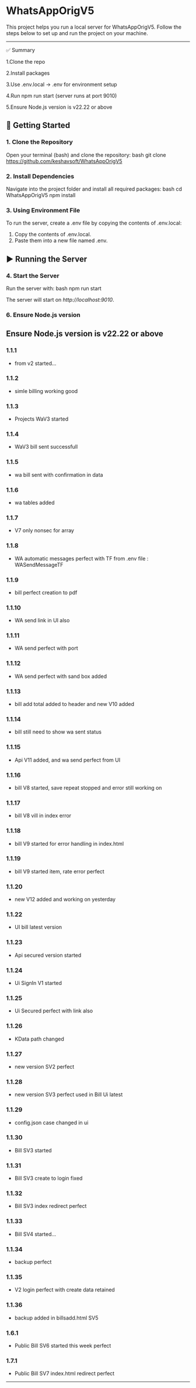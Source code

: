 # WhatsAppOrigV5

This project helps you run a local server for WhatsAppOrigV5. Follow the steps below to set up and run the project on your machine.

---

✅ Summary

1.Clone the repo

2.Install packages

3.Use .env.local → .env for environment setup

4.Run npm run start (server runs at port 9010)

5.Ensure Node.js version is v22.22 or above


## 🚀 Getting Started

### 1. Clone the Repository
Open your terminal (bash) and clone the repository:
bash
git clone https://github.com/keshavsoft/WhatsAppOrigV5


### 2. Install Dependencies
Navigate into the project folder and install all required packages:
bash
cd WhatsAppOrigV5
npm install


### 3. Using Environment File
To run the server, create a .env file by copying the contents of .env.local:
1. Copy the contents of .env.local.
2. Paste them into a new file named .env.

## ▶ Running the Server

### 4. Start the Server
Run the server with:
bash
npm run start

The server will start on *http://localhost:9010*.

### 6. Ensure Node.js version 
Ensure Node.js version is v22.22 or above
---

### 1.1.1

- from v2 started...

### 1.1.2

- simle billing working good

### 1.1.3

- Projects WaV3 started

### 1.1.4

- WaV3 bill sent successfull

### 1.1.5

- wa bill sent with confirmation in data

### 1.1.6

- wa tables added

### 1.1.7

- V7 only nonsec for array

### 1.1.8

- WA automatic messages perfect with TF from .env file : WASendMessageTF

### 1.1.9

- bill perfect creation to pdf

### 1.1.10

- WA send link in UI also

### 1.1.11

- WA send perfect with port

### 1.1.12

- WA send perfect with sand box added

### 1.1.13

- bill add total added to header and new V10 added

### 1.1.14

- bill still need to show wa sent status

### 1.1.15

- Api V11 added, and wa send perfect from UI

### 1.1.16

- bill V8 started, save repeat stopped and error still working on

### 1.1.17

- bill V8 vill in index error

### 1.1.18

- bill V9 started for error handling in index.html

### 1.1.19

- bill V9 started item, rate error perfect

### 1.1.20

- new V12 added and working on yesterday

### 1.1.22

- UI bill latest version

### 1.1.23

- Api secured version started

### 1.1.24

- Ui SignIn V1 started

### 1.1.25

- Ui Secured perfect with link also

### 1.1.26

- KData path changed 

### 1.1.27

- new version SV2 perfect

### 1.1.28

- new version SV3 perfect used in Bill Ui latest

### 1.1.29

- config.json case changed in ui

### 1.1.30

- Bill SV3 started

### 1.1.31

- Bill SV3 create to login fixed

### 1.1.32

- Bill SV3 index redirect perfect

### 1.1.33

- Bill SV4 started...

### 1.1.34

- backup perfect

### 1.1.35

- V2 login perfect with create data retained

### 1.1.36

- backup added in billsadd.html SV5

### 1.6.1

- Public Bill SV6 started this week perfect

### 1.7.1

- Public Bill SV7 index.html redirect perfect

---

